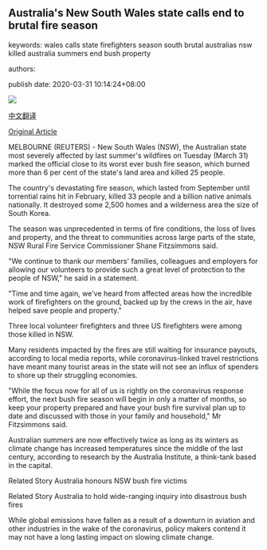 ## Australia's New South Wales state calls end to brutal fire season

keywords: wales calls state firefighters season south brutal australias nsw killed australia summers end bush property

authors: 

publish date: 2020-03-31 10:14:24+08:00

![](https://www.straitstimes.com/sites/default/files/styles/x_large/public/articles/2020/03/31/rk_firefighters-aus_310320.jpg?itok=OWTA1r9o)

[中文翻译](Australia%27s%20New%20South%20Wales%20state%20calls%20end%20to%20brutal%20fire%20season_zh.md)

[Original Article](https://www.straitstimes.com/asia/australianz/australias-new-south-wales-state-calls-end-to-brutal-fire-season)

MELBOURNE (REUTERS) - New South Wales (NSW), the Australian state most severely affected by last summer's wildfires on Tuesday (March 31) marked the official close to its worst ever bush fire season, which burned more than 6 per cent of the state's land area and killed 25 people.

The country's devastating fire season, which lasted from September until torrential rains hit in February, killed 33 people and a billion native animals nationally. It destroyed some 2,500 homes and a wilderness area the size of South Korea.

The season was unprecedented in terms of fire conditions, the loss of lives and property, and the threat to communities across large parts of the state, NSW Rural Fire Service Commissioner Shane Fitzsimmons said.

"We continue to thank our members' families, colleagues and employers for allowing our volunteers to provide such a great level of protection to the people of NSW," he said in a statement.

"Time and time again, we've heard from affected areas how the incredible work of firefighters on the ground, backed up by the crews in the air, have helped save people and property."

Three local volunteer firefighters and three US firefighters were among those killed in NSW.

Many residents impacted by the fires are still waiting for insurance payouts, according to local media reports, while coronavirus-linked travel restrictions have meant many tourist areas in the state will not see an influx of spenders to shore up their struggling economies.

"While the focus now for all of us is rightly on the coronavirus response effort, the next bush fire season will begin in only a matter of months, so keep your property prepared and have your bush fire survival plan up to date and discussed with those in your family and household," Mr Fitzsimmons said.

Australian summers are now effectively twice as long as its winters as climate change has increased temperatures since the middle of the last century, according to research by the Australia Institute, a think-tank based in the capital.

Related Story Australia honours NSW bush fire victims

Related Story Australia to hold wide-ranging inquiry into disastrous bush fires

While global emissions have fallen as a result of a downturn in aviation and other industries in the wake of the coronavirus, policy makers contend it may not have a long lasting impact on slowing climate change.